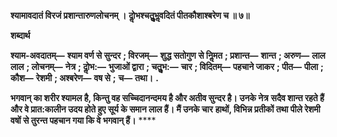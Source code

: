 **श्यामावदातं विरजं प्रशान्तारुणलोचनम् ।** **दोॢभश्चतुॢभॢवदितं पीतकौशाश्बरेण च ॥ ७॥** 

**शब्दार्थ** 

**श्याम-अवदातम्—** **श्याम वर्ण से सुन्दर** **; विरजम्—** **शुद्ध सतोगुण से निॢमत** **; प्रशान्त—** **शान्त** **; अरुण—** **लाल लाल** **; लोचनम्—** **नेत्र** **; दोॢभ:—** **भुजाओं द्वारा** **; चतुॢभ:—** **चार** **; विदितम्—** **पहचाने जाकर** **; पीत—** **पीला** **; कौश—** **रेशमी** **; अश्बरेण—** **वष से** **;** **च—** **तथा।** **.** 

**भगवान् का शरीर श्यामल है, किन्तु वह सच्चिदानन्दमय है और अतीव सुन्दर है। उनके नेत्र** **सदैव शान्त रहते हैं और वे प्रात:कालीन उदय होते हुए सूर्य के समान लाल हैं। मैं उनके चार** **हाथों, विभिन्न प्रतीकों तथा पीले रेशमी वषों से तुरन्त पहचान गया कि वे भगवान् हैं।** **** 